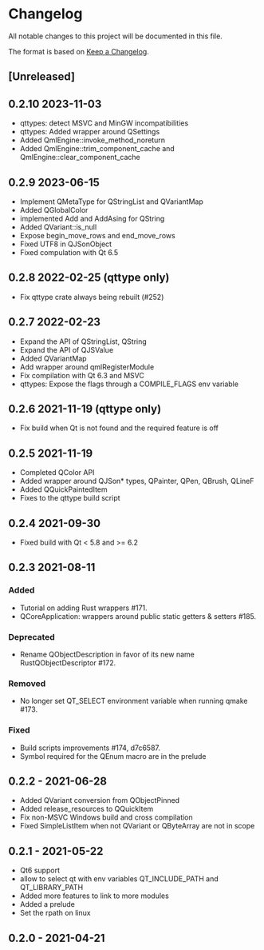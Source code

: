 # Changelog

All notable changes to this project will be documented in this file.

The format is based on [Keep a Changelog](https://keepachangelog.com/en/1.0.0/).

## [Unreleased]

## 0.2.10 2023-11-03

 - qttypes: detect MSVC and MinGW incompatibilities
 - qttypes: Added wrapper around QSettings
 - Added QmlEngine::invoke_method_noreturn
 - Added QmlEngine::trim_component_cache and QmlEngine::clear_component_cache

## 0.2.9 2023-06-15

 - Implement QMetaType for QStringList and QVariantMap
 - Added QGlobalColor
 - implemented Add and AddAsing for QString
 - Added QVariant::is_null
 - Expose begin_move_rows and end_move_rows
 - Fixed UTF8 in QJSonObject
 - Fixed compulation with Qt 6.5

## 0.2.8 2022-02-25 (qttype only)

 - Fix qttype crate always being rebuilt (#252)

## 0.2.7 2022-02-23

 - Expand the API of QStringList, QString
 - Expand the API of QJSValue
 - Added QVariantMap
 - Add wrapper around qmlRegisterModule
 - Fix compilation with Qt 6.3 and MSVC
 - qttypes: Expose the flags through a COMPILE_FLAGS env variable


## 0.2.6 2021-11-19 (qttype only)

 - Fix build when Qt is not found and the required feature is off

## 0.2.5 2021-11-19

 - Completed QColor API
 - Added wrapper around QJSon* types, QPainter, QPen, QBrush, QLineF
 - Added QQuickPaintedItem
 - Fixes to the qttype build script

## 0.2.4 2021-09-30

- Fixed build with Qt < 5.8 and >= 6.2

## 0.2.3 2021-08-11

### Added
- Tutorial on adding Rust wrappers #171.
- QCoreApplication: wrappers around public static getters & setters #185.

### Deprecated
- Rename QObjectDescription in favor of its new name RustQObjectDescriptor #172.

### Removed
- No longer set QT_SELECT environment variable when running qmake #173.

### Fixed
- Build scripts improvements #174, d7c6587.
- Symbol required for the QEnum macro are in the prelude

## 0.2.2 - 2021-06-28

 - Added QVariant conversion from QObjectPinned
 - Added release_resources to QQuickItem
 - Fix non-MSVC Windows build and cross compilation
 - Fixed SimpleListItem when not QVariant or QByteArray are not in scope

## 0.2.1 - 2021-05-22

 - Qt6 support
 - allow to select qt with env variables QT_INCLUDE_PATH and QT_LIBRARY_PATH
 - Added more features to link to more modules
 - Added a prelude
 - Set the rpath on linux

## 0.2.0 - 2021-04-21


